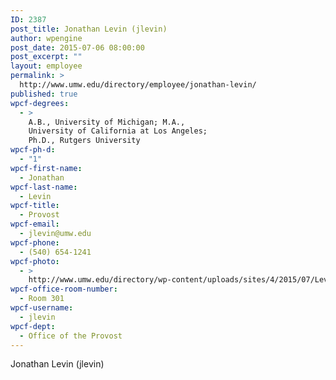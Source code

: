 ```yaml
---
ID: 2387
post_title: Jonathan Levin (jlevin)
author: wpengine
post_date: 2015-07-06 08:00:00
post_excerpt: ""
layout: employee
permalink: >
  http://www.umw.edu/directory/employee/jonathan-levin/
published: true
wpcf-degrees:
  - >
    A.B., University of Michigan; M.A.,
    University of California at Los Angeles;
    Ph.D., Rutgers University
wpcf-ph-d:
  - "1"
wpcf-first-name:
  - Jonathan
wpcf-last-name:
  - Levin
wpcf-title:
  - Provost
wpcf-email:
  - jlevin@umw.edu
wpcf-phone:
  - (540) 654-1241
wpcf-photo:
  - >
    http://www.umw.edu/directory/wp-content/uploads/sites/4/2015/07/Levin_Jonathan_272.jpg
wpcf-office-room-number:
  - Room 301
wpcf-username:
  - jlevin
wpcf-dept:
  - Office of the Provost
---
```

Jonathan Levin (jlevin)